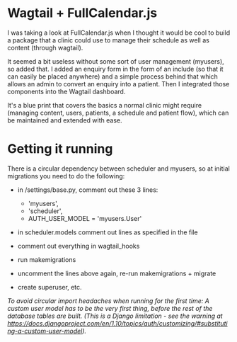 # Wagtail + FullCalendar.js
I was taking a look at FullCalendar.js when I thought it would be cool to build a package that a clinic could use to manage their schedule as well as content (through wagtail).

It seemed a bit useless without some sort of user management (myusers), so added that. I added an enquiry form in the form of an include (so that it can easily be placed anywhere) and a simple process behind that which allows an admin to convert an enquiry into a patient. Then I integrated those components into the Wagtail dashboard.

It's a blue print that covers the basics a normal clinic might require (managing content, users, patients, a schedule and patient flow), which can be maintained and extended with ease.

# Getting it running

There is a circular dependency between scheduler and myusers, so at initial migrations you need to do the following:

- in /settings/base.py, comment out these 3 lines:

	- 'myusers',
	- 'scheduler',
	- AUTH_USER_MODEL = 'myusers.User'

- in scheduler.models comment out lines as specified in the file

- comment out everything in wagtail_hooks

- run makemigrations

- uncomment the lines above again, re-run makemigrations + migrate

- create superuser, etc.

*To avoid circular import headaches when running for the first time:
A custom user model has to be the very first thing, before the rest of the database tables are built. (This is a Django limitation - see the warning at https://docs.djangoproject.com/en/1.10/topics/auth/customizing/#substituting-a-custom-user-model).*
